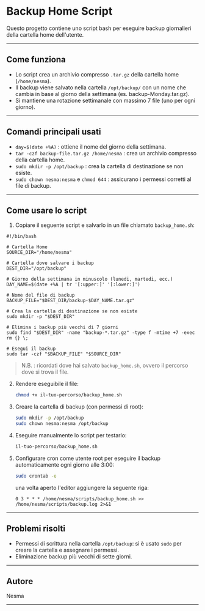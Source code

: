 # Backup Home Script

Questo progetto contiene uno script bash per eseguire backup giornalieri della cartella home dell'utente.

---

## Come funziona

- Lo script crea un archivio compresso `.tar.gz` della cartella home (`/home/nesma`).
- Il backup viene salvato nella cartella `/opt/backup/` con un nome che cambia in base al giorno della settimana (es. backup-Monday.tar.gz).
- Si mantiene una rotazione settimanale con massimo 7 file (uno per ogni giorno).

---

## Comandi principali usati

- `day=$(date +%A)` : ottiene il nome del giorno della settimana.
- `tar -czf backup-file.tar.gz /home/nesma` : crea un archivio compresso della cartella home.
- `sudo mkdir -p /opt/backup` : crea la cartella di destinazione se non esiste.
- `sudo chown nesma:nesma` e `chmod 644` : assicurano i permessi corretti al file di backup.

---

## Come usare lo script

1. Copiare il seguente script e salvarlo in un file chiamato `backup_home.sh`:
```
#!/bin/bash

# Cartella Home
SOURCE_DIR="/home/nesma"

# Cartella dove salvare i backup
DEST_DIR="/opt/backup"

# Giorno della settimana in minuscolo (lunedi, martedi, ecc.)
DAY_NAME=$(date +%A | tr '[:upper:]' '[:lower:]')

# Nome del file di backup
BACKUP_FILE="$DEST_DIR/backup-$DAY_NAME.tar.gz"

# Crea la cartella di destinazione se non esiste
sudo mkdir -p "$DEST_DIR"

# Elimina i backup più vecchi di 7 giorni
sudo find "$DEST_DIR" -name "backup-*.tar.gz" -type f -mtime +7 -exec rm {} \;

# Esegui il backup
sudo tar -czf "$BACKUP_FILE" "$SOURCE_DIR"

```

> N.B. : ricordati dove hai salvato `backup_home.sh`, ovvero il percorso dove si trova il file.

2. Rendere eseguibile il file:

   ```bash
   chmod +x il-tuo-percorso/backup_home.sh
   ```

3. Creare la cartella di backup (con permessi di root):

   ```bash
   sudo mkdir -p /opt/backup
   sudo chown nesma:nesma /opt/backup
   ```

4. Eseguire manualmente lo script per testarlo:

   ```bash
   il-tuo-percorso/backup_home.sh
   ```

5. Configurare cron come utente root per eseguire il backup automaticamente ogni giorno alle 3:00:

   ```bash
   sudo crontab -e
   ```

   una volta aperto l'editor aggiungere la seguente riga:
   ```
   0 3 * * * /home/nesma/scripts/backup_home.sh >> /home/nesma/scripts/backup.log 2>&1
   ```

---

## Problemi risolti

- Permessi di scrittura nella cartella `/opt/backup`: si è usato `sudo` per creare la cartella e assegnare i permessi.
- Eliminazione backup più vecchi di sette giorni.

---

## Autore

Nesma

---
